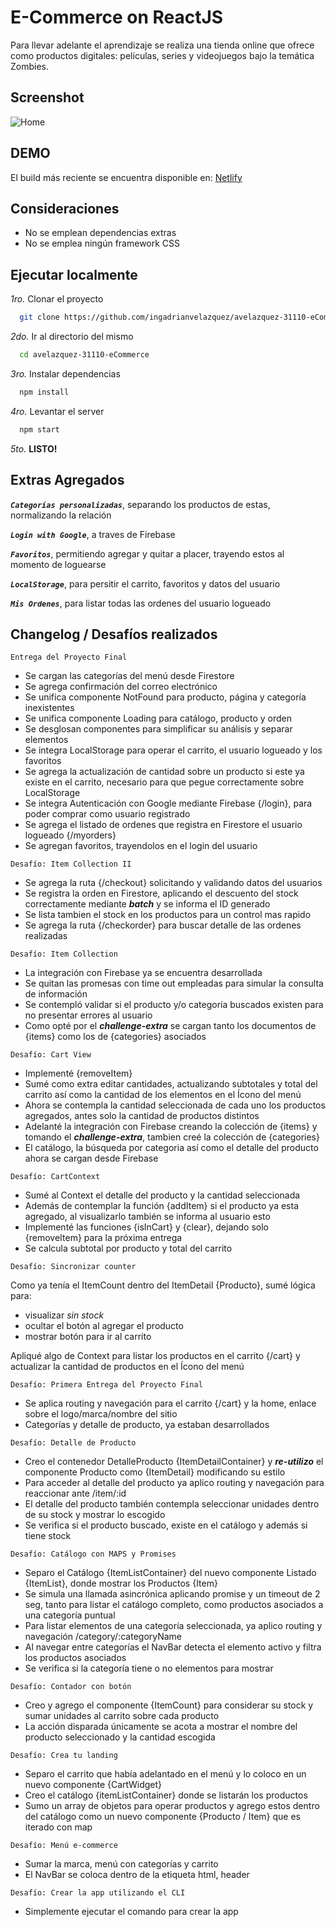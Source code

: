 # E-Commerce on ReactJS

Para llevar adelante el aprendizaje se realiza una tienda online que ofrece como productos digitales: películas, series y videojuegos bajo la temática Zombies.

## Screenshot

![Home](https://i.imgur.com/vq6Zjt6.jpg)

## DEMO

El build más reciente se encuentra disponible en: [Netlify](https://avelazquez-31110-ecommerce.netlify.app/)

## Consideraciones

* No se emplean dependencias extras 
* No se emplea ningún framework CSS

## Ejecutar localmente

*1ro.* Clonar el proyecto
```bash
  git clone https://github.com/ingadrianvelazquez/avelazquez-31110-eCommerce.git
```
*2do.* Ir al directorio del mismo
```bash
  cd avelazquez-31110-eCommerce
```
*3ro.* Instalar dependencias
```bash
  npm install
```
*4ro.* Levantar el server
```bash
  npm start
```
*5to.* **LISTO!**


## Extras Agregados

***`Categorías personalizadas`***, separando los productos de estas, normalizando la relación

***`Login with Google`***, a traves de Firebase

***`Favoritos`***, permitiendo agregar y quitar a placer, trayendo estos al momento de loguearse

***`LocalStorage`***, para persitir el carrito, favoritos y datos del usuario

***`Mis Ordenes`***, para listar todas las ordenes del usuario logueado



## Changelog / Desafíos realizados

`Entrega del Proyecto Final`

- Se cargan las categorías del menú desde Firestore
- Se agrega confirmación del correo electrónico
- Se unifica componente NotFound para producto, página y categoría inexistentes
- Se unifica componente Loading para catálogo, producto y orden
- Se desglosan componentes para simplificar su análisis y separar elementos
- Se integra LocalStorage para operar el carrito, el usuario logueado y los favoritos
- Se agrega la actualización de cantidad sobre un producto si este ya existe en el carrito, necesario para que pegue correctamente sobre LocalStorage
- Se integra Autenticación con Google mediante Firebase {/login}, para poder comprar como usuario registrado
- Se agrega el listado de ordenes que registra en Firestore el usuario logueado {/myorders}
- Se agregan favoritos, trayendolos en el login del usuario

`Desafío: Item Collection II`

- Se agrega la ruta {/checkout} solicitando y validando datos del usuarios
- Se registra la orden en Firestore, aplicando el descuento del stock correctamente mediante ***batch*** y se informa el ID generado
- Se lista tambien el stock en los productos para un control mas rapido
- Se agrega la ruta {/checkorder} para buscar detalle de las ordenes realizadas

`Desafío: Item Collection`

- La integración con Firebase ya se encuentra desarrollada
- Se quitan las promesas con time out empleadas para simular la consulta de información
- Se contempló validar si el producto y/o categoría buscados existen para no presentar errores al usuario
- Como opté por el ***challenge-extra*** se cargan tanto los documentos de {items} como los de {categories} asociados

`Desafío: Cart View`

- Implementé {removeItem}
- Sumé como extra editar cantidades, actualizando subtotales y total del carrito así como la cantidad de los elementos en el Ícono del menú
- Ahora se contempla la cantidad seleccionada de cada uno los productos agregados, antes solo la cantidad de productos distintos
- Adelanté la integración con Firebase creando la colección de {items} y tomando el ***challenge-extra***, tambien creé la colección de {categories}
- El catálogo, la búsqueda por categoria así como el detalle del producto ahora se cargan desde Firebase

`Desafío: CartContext`

- Sumé al Context el detalle del producto y la cantidad seleccionada
- Además de contemplar la función {addItem} si el producto ya esta agregado, al visualizarlo también se informa al usuario esto
- Implementé las funciones {isInCart} y {clear}, dejando solo {removeItem} para la próxima entrega
- Se calcula subtotal por producto y total del carrito

`Desafío: Sincronizar counter`

Como ya tenía el ItemCount dentro del ItemDetail {Producto}, sumé lógica para:
- visualizar *sin stock*
- ocultar el botón al agregar el producto
- mostrar botón para ir al carrito

Apliqué algo de Context para listar los productos en el carrito {/cart} y actualizar la cantidad de productos en el Ícono del menú

`Desafío: Primera Entrega del Proyecto Final`

- Se aplica routing y navegación para el carrito {/cart} y la home, enlace sobre el logo/marca/nombre del sitio
- Categorías y detalle de producto, ya estaban desarrollados

`Desafío: Detalle de Producto`

- Creo el contenedor DetalleProducto {ItemDetailContainer} y ***re-utilizo*** el componente Producto como {ItemDetail} modificando su estilo
- Para acceder al detalle del producto ya aplico routing y navegación para reaccionar ante /item/:id
- El detalle del producto también contempla seleccionar unidades dentro de su stock y mostrar lo escogido
- Se verifica si el producto buscado, existe en el catálogo y además si tiene stock

`Desafío: Catálogo con MAPS y Promises`

- Separo el Catálogo {ItemListContainer} del nuevo componente Listado {ItemList}, donde mostrar los Productos {Item}
- Se simula una llamada asincrónica aplicando promise y un timeout de 2 seg, tanto para listar el catálogo completo, como productos asociados a una categoría puntual
- Para listar elementos de una categoría seleccionada, ya aplico routing y navegación /category/:categoryName
- Al navegar entre categorías el NavBar detecta el elemento activo y filtra los productos asociados
- Se verifica si la categoría tiene o no elementos para mostrar

`Desafío: Contador con botón`

- Creo y agrego el componente {ItemCount} para considerar su stock y sumar unidades al carrito sobre cada producto
- La acción disparada únicamente se acota a mostrar el nombre del producto seleccionado y la cantidad escogida

`Desafío: Crea tu landing`

- Separo el carrito que había adelantado en el menú y lo coloco en un nuevo componente {CartWidget}
- Creo el catálogo {itemListContainer} donde se listarán los productos
- Sumo un array de objetos para operar productos y agrego estos dentro del catálogo como un nuevo componente {Producto / Item} que es iterado con map

`Desafío: Menú e-commerce`

- Sumar la marca, menú con categorías y carrito
- El NavBar se coloca dentro de la etiqueta html, header

`Desafío: Crear la app utilizando el CLI`

- Simplemente ejecutar el comando para crear la app
